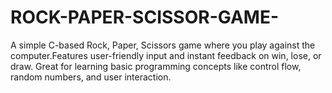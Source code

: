 # ROCK-PAPER-SCISSOR-GAME-
A simple C-based Rock, Paper, Scissors game where you play against the computer.Features user-friendly input and instant feedback on win, lose, or draw. Great for learning basic programming concepts like control flow, random numbers, and user interaction.
